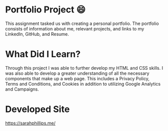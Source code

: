 # Portfolio Project :smile:
This assignment tasked us with creating a personal portfolio. The portfolio consists of information about me, relevant projects, and links to my LinkedIn, GitHub, and Resume. 


# What Did I Learn?
Through this project I was able to further develop my HTML and CSS skills. I was also able to develop a greater understanding of all the necessary components that make up a web page. This includes a Privacy Policy, Terms and Conditions, and Cookies in addition to utilizing Google Analytics and Campaigns. 


# Developed Site
https://sarahphillips.me/




